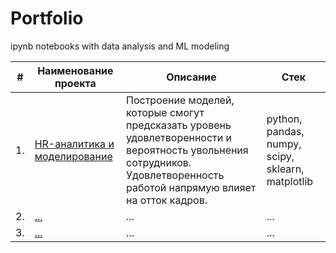 # Portfolio

ipynb notebooks with data analysis and ML modeling

| #    | Наименование проекта                | Описание                                                     | Стек                                                         |
| ---- | ------------------------------------------------------------ | ------------------------------------------------------------ | ------------------------------------------------------------ |
| 1.   | [HR-аналитика и моделирование](https://github.com/SEKO-1917/My-Yandex-Projects-from-Data-Science-course/tree/main/HR_project) | Построение моделей, которые смогут предсказать уровень удовлетворенности и вероятность увольнения сотрудников. Удовлетворенность работой напрямую влияет на отток кадров. | python, pandas, numpy, scipy, sklearn, matplotlib       |
| 2.   | [...]() | ... | ... |
| 3.   | [...]() | ... | ... |
